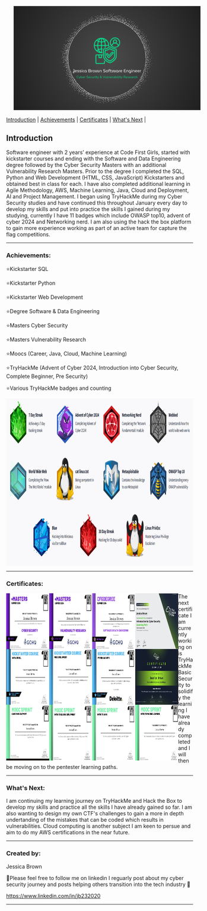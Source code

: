 
<img src="githubPictures/github top image.png" alt="GitBanner" style="margin-left: 20px;">

<p align="left">

  <a href="#introduction">Introduction</a> | <a href="#achievements">Achievements</a> | <a href="#certificates">Certificates</a> | <a href="#what's_next">What's Next</a> |   
</p>



## Introduction
Software engineer with 2 years’ experience at Code First Girls, started with kickstarter courses and ending with the Software and Data Engineering degree followed by the Cyber Security Masters with an additional Vulnerability Research Masters.
Prior to the degree I completed the SQL, Python and Web Development (HTML, CSS, JavaScript) Kickstarters and obtained best in class for each.
I have also completed additional learning in Agile Methodology, AWS, Machine Learning, Java, Cloud and Deployment, AI and Project Management.
I began using TryHackMe during my Cyber Security studies and have continued this throughout January every day to develop my skills and put into practice the skills I gained during my studying, currently I have 11 badges which include OWASP top10, advent of cyber 2024 and Networking nerd. I am also using the hack the box platform to gain more experience working as part of an active team for capture the flag competitions.


---
<a name="achievements"></a>
### Achievements:

⭐Kickstarter SQL

⭐Kickstarter Python

⭐Kickstarter Web Development

⭐Degree Software & Data Engineering

⭐Masters Cyber Security

⭐Masters Vulnerability Research

⭐Moocs (Career, Java, Cloud, Machine Learning)

⭐TryHackMe (Advent of Cyber 2024, Introduction into Cyber Security, Complete Beginner, Pre Security)

⭐Various TryHackMe badges and counting

<img src="githubPictures/tryhackmebadges.png" alt="badges" align="center" width="900" height="450" style="margin-right: 20px;">


---
<a name="certificates"></a>
### Certificates:

<img src="githubPictures/CFGCyberMasters.jpg" alt="badges" align="left" width="23%" height="150">
<img src="githubPictures/CFGVulnerabilityMasters.png" alt="badges" align="left" width="23%" height="150">
<img src="githubPictures/Sofware Degree.jpg" alt="badges" align="left" width="23%" height="150">
<img src="githubPictures/THMCyberIntro.jpg" alt="badges" align="left" width="23%" height="150">

<img src="githubPictures/KickstarterSQL.jpg" alt="badges" align="left" width="23%" height="150">
<img src="githubPictures/KickstarterWebDev.jpg" alt="badges" align="left" width="23%" height="150">
<img src="githubPictures/KickstarterPython.jpg" alt="badges" align="left" width="23%" height="150">
<img src="githubPictures/THMAdventOfCyber.jpg" alt="badges" align="left" width="23%" height="150">

<img src="githubPictures/MoocCareer.jpg" alt="badges" align="left" width="23%" height="150">
<img src="githubPictures/MoocCloud.jpg" alt="badges" align="left" width="23%" height="150">
<img src="githubPictures/MoocJava.jpg" alt="badges" align="left" width="23%" height="150">
<img src="githubPictures/MoocMachine.jpg" alt="badges" align="left" width="23%" height="150">
The next certificate I am currently working on is TryHackMe Basic Security to solidify the learning I have already completed and I will then be moving on to the pentester learning paths.
                                                   
---
<a name="what's_next"></a>
### What's Next:

I am continuing my learning journey on TryHackMe and Hack the Box to develop my skills and practice all the skills I have already gained so far.
I am also wanting to design my own CTF's challenges to gain a more in depth undertanding of the mistakes that can be coded which results in vulnerabilities.
Cloud computing is another subject I am keen to persue and aim to do my AWS certifications in the near future.
<br>


---

<a name="Created_by"></a>
### Created by:
Jessica Brown

🩷Please feel free to follow me on linkedin I reguarly post about my cyber security journey and posts helping others transition into the tech industry 🩷

https://www.linkedin.com/in/jb232020

---






